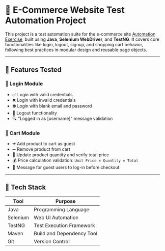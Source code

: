 # 🧪 E-Commerce Website Test Automation Project

This project is a test automation suite for the e-commerce site [Automation Exercise](https://automationexercise.com), built using **Java**, **Selenium WebDriver**, and **TestNG**. It covers core functionalities like login, logout, signup, and shopping cart behavior, following best practices in modular design and reusable page objects.

---

## 🚀 Features Tested

### 🔐 Login Module
- ✅ Login with valid credentials  
- ❌ Login with invalid credentials  
- ⛔ Login with blank email and password  
- 🔁 Logout functionality  
- 🔍 "Logged in as [username]" message validation

### 🛒 Cart Module
- ➕ Add product to cart as guest  
- ➖ Remove product from cart  
- 🔄 Update product quantity and verify total price  
- 💰 Price calculation validation: `Unit Price × Quantity = Total`
- 🧾 Message for guest users to log-in before checkout

---

## 🔧 Tech Stack

| Tool        | Purpose                     |
|-------------|-----------------------------|
| Java        | Programming Language        |
| Selenium    | Web UI Automation           |
| TestNG      | Test Execution Framework    |
| Maven       | Build and Dependency Tool   |
| Git         | Version Control             |
